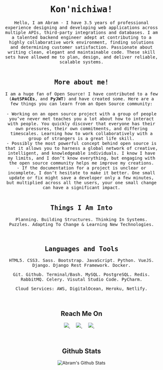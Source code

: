 <h1 align="center"><samp> Kon'nichiwa! </samp></h1>

<div align="center">
    <samp>Hello, I am Abram - I have 3.5 years of professional experience designing and developing web applications across multiple APIs, third-party integrations and databases. I am a talented backend engineer adept at contributing to a highly collaborative work environment, finding solutions and determining customer satisfaction. Passionate about writing clean, elegant and maintainable code. These skill sets have allowed me to plan, design, and deliver reliable, scalable systems.</samp>
</div>

<br />

<h2 align="center"><samp>More about me!</samp></h2>

<div align="center">
    <samp>I am a huge fan of Open Source! I have contributed to a few (<b>AutSPACEs</b>, and <b>PyJWT</b>) and have created some. Here are a few things you can learn from an Open Source community:</samp>
</div>

<br />
<div align="center">
    <samp>- Working on an open source project with a group of people you’ve never met teaches you a lot about how to interact with people. You quickly discover that everyone has their own pressures, their own commitments, and differing timescales. Learning how to work collaboratively with a group of strangers is a great life skill.</samp> <br />
    <samp>- Possibly the most powerful concept behind open source is that it allows you to harness a global network of creative, intelligent, and knowledgeable individuals. I know I have my limits, and I don’t know everything, but engaging with the open source community helps me improve my creations.</samp> <br />
    <samp>- If the documentation for a project is unclear or incomplete, I don’t hesitate to make it better. One small update or fix might save a developer only a <samp>few minutes, but multiplied across all the users, your one small change can have a significant impact.</samp>
</div>
<br />
<h2 align="center"><samp>Things I Am Into </samp></h2>
<p align="center"><samp>Planning. Building Structures. Thinking In Systems. <br /> Puzzles. Adapting To Change & Learning New Technologies. </samp></p>
<br />
<h2 align="center"><samp>Languages and Tools </samp></h2>
<div align="center">
    <p align="center">
        <samp>HTML5. CSS3. Sass. Bootstrap. JavaScript. Python. VueJS. Django. Django Rest Framework. Docker.</samp>
    </p>
</div>
<div align="center">
    <p align="center">
        <samp>Git. Github. Terminal/Bash. MySQL. PostgreSQL. Redis. RabbitMQ. Celery. Visutal Studio Code. PyCharm. </samp>
    </p>
</div>
<div align="center">
    <p align="center">
        <samp>Cloud Services: AWS, DigitalOcean, Heroku, Netlify. </samp>
    </p>
</div>
<br />
<h2  align="center">Reach Me On</h2>
<p align="center">
    <a target="_blank"href="https://linkedin.com/in/abraham-israel">
    <img src="https://img.shields.io/badge/linkedin-%230077B5.svg?&style=for-the-badge&logo=linkedin&logoColor=white" />
    </a>&nbsp;&nbsp;&nbsp;&nbsp;
    <a target="_blank" href="https://twitter.com/aybruhm">
    <img src="https://img.shields.io/badge/twitter-%231DA1F2.svg?&style=for-the-badge&logo=twitter&logoColor=white" />
    </a>&nbsp;&nbsp;&nbsp;&nbsp;
    <a href="mailto:israelvictory87@gmail.com?subject=Hello%20Abram,%20From%20Github">
    <img src="https://img.shields.io/badge/gmail-%23D14836.svg?&style=for-the-badge&logo=gmail&logoColor=white" />
    </a>&nbsp;&nbsp;&nbsp;&nbsp;
</p>
<br />
<h2  align="center">Github Stats</h2>
<div align="center">
    <img alt="Abram's Github Stats" src="https://github-readme-stats.vercel.app/api?username=aybruhm&show_icons=true&theme=gotham"/>
</div>
